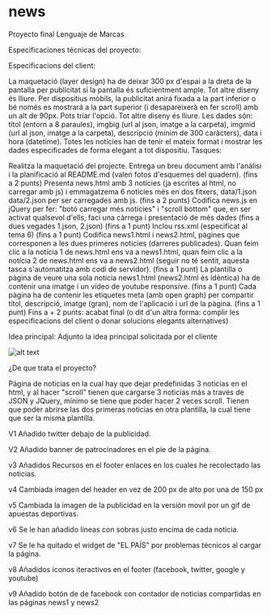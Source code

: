 # news
Proyecto final Lenguaje de Marcas


Especificaciones técnicas del proyecto:

Especificacions del client:

La maquetació (layer design) ha de deixar 300 px d'espai a la dreta de la pantalla per publicitat si la pantalla és suficientment ample. Tot altre diseny és lliure.
Per dispositius mòbils, la publicitat anirá fixada a la part inferior o bé només es mostrará a la part superior (i desapareixerà en fer scroll) amb un alt de 90px. Pots triar l'opció. Tot altre diseny és lliure.
Les dades són: títol (entorn a 8 paraules), imgbig (url al json, imatge a la carpeta), imgmid (url al json, imatge a la carpeta), descripció (mínim de 300 caràcters), data i hora (datetime).
Totes les notícies han de tenir el mateix format i mostrar les dades especificades de forma elegant a tot dispositiu.
Tasques:

Realitza la maquetació del projecte. Entrega un breu document amb l'análisi i la planificació al README.md (valen fotos d'esquemes del quadern).
(fins a 2 punts)
Presenta news.html amb 3 notícies (ja escrites al html, no carregar amb js) i emmagatzema 6 noticies més en dos fitxers, data/1.json data/2.json per ser carregades amb js.
(fins a 2 punts)
Codifica news.js en jQuery per fer: "botó carregar més notícies" i "scroll bottom" que, en ser activat qualsevol d'ells, faci una càrrega i presentació de més dades (fins a dues vegades 1.json, 2.json)
(fins a 1 punt)
Inclou rss.xml (especificat al tema 6)
(fins a 1 punt)
Codifica news1.html i news2.html, pàgines que corresponen a les dues primeres noticies (darreres publicades). Quan feim clic a la notícia 1 de news.html ens va a news1.html, quan feim clic a la notícia 2 de news.html ens va a news2.html (seguir no té sentit, aquesta tasca s'automatitza amb codi de servidor).
(fins a 1 punt)
La plantilla o pàgina de veure una sola notícia news1.html (news2.html és idèntica) ha de contenir una imatge i un vídeo de youtube responsive. 
(fins a 1 punt)
Cada pàgina ha de contenir les etiquetes meta (amb open graph) per compartir títol, descripció, imatge (gran), nom de l'aplicació i url de la pàgina. 
(fins a 1 punt)
Fins a + 2 punts: acabat final (o dit d'un altra forma: complir les especificacions del client o donar solucions elegants alternatives)




Idea principal:
Adjunto la idea principal solicitada por el cliente

![alt text](https://rawgit.com/jemys89/news/master/news/img/imagenReadme.jpg)

¿De que trata el proyecto?

Página de noticias en la cual hay que dejar predefinidas 3 noticias en el html, y al hacer "scroll" tienen que cargarse 3 noticias más a través de JSON y JQuery, mínimo se tiene que poder hacer 2 veces scroll. Tienen que poder abrirse las dos primeras noticias en otra plantilla, la cual tiene que ser la misma plantilla.




V1 Añadido twitter debajo de la publicidad.

V2 Añadido banner de patrocinadores en el pie de la página.

v3 Añadidos Recursos en el footer enlaces en los cuales he recolectado las noticias.

v4 Cambiada imagen del header en vez de 200 px de alto por una de 150 px

v5 Cambiada la imagen de la publicidad en la versión movil por un gif de apuestas deportivas.

v6 Se le han añadido lineas con sobras justo encima de cada noticia.

v7 Se le ha quitado el widget de "EL PAÍS" por problemas técnicos al cargar la página.

v8 Añadidos iconos iteractivos en el footer (facebook, twitter, google y youtube)

v9 Añadido botón de de facebook con contador de noticias compartidas en las páginas news1 y news2 








